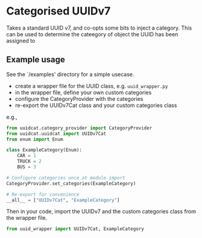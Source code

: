 # Categorised UUIDv7
Takes a standard UUID v7, and co-opts some bits to inject a category. This can be used to determine the cateegory of object the UUID has been assigned to

## Example usage
See the `/examples' directory for a simple usecase. 
- create a wrapper file for the UUID class, e.g. `uuid_wrapper.py`
- in the wrapper file, define your own custom categories
- configure the CategoryProvider with the categories
- re-export the UUIDv7Cat class and your custom categories class

e.g.,
```python
from uuidcat.category_provider import CategoryProvider
from uuidcat.uuidcat import UUIDv7Cat
from enum import Enum

class ExampleCategory(Enum):
    CAR = 1
    TRUCK = 2
    BUS = 3

# Configure categories once at module import
CategoryProvider.set_categories(ExampleCategory)

# Re-export for convenience
__all__ = ["UUIDv7Cat", "ExampleCategory"]
```

Then in your code, import the UUIDv7 and the custom categories class from the wrapper file.
```python
from uuid_wrapper import UUIDv7Cat, ExampleCategory
```
